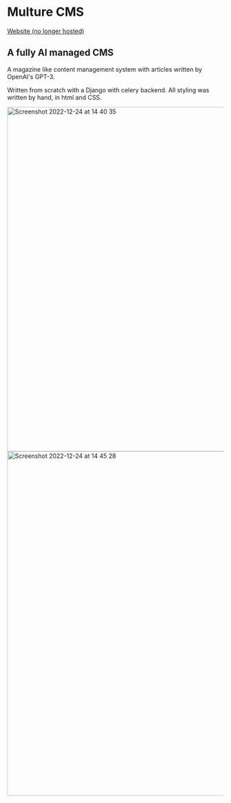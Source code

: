 # Multure CMS
[Website (no longer hosted)](https://www.multure.us/)


## A fully AI managed CMS
A magazine like content management system with articles written by OpenAI's GPT-3.


Written from scratch with a Django with celery backend. All styling was written by hand, in html and CSS.

<img width="800" alt="Screenshot 2022-12-24 at 14 40 35" src="https://user-images.githubusercontent.com/7734262/209438665-666569b1-436b-4866-bd0e-aa9bef28b463.png">
<img width="800" alt="Screenshot 2022-12-24 at 14 45 28" src="https://user-images.githubusercontent.com/7734262/209438664-94dd2e48-2c4f-48f7-ab28-3e3c2296c5a1.png">

